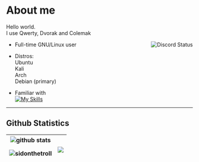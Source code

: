 # About me

Hello world.<br>
I use Qwerty, Dvorak and Colemak 

<a href="https://discord.com/users/728604179186188368">
  <img align="right" src="https://lanyard.cnrad.dev/api/728604179186188368?idleMessage=Probably%20doing%20homework%20or%20coding." alt="Discord Status">
</a>



- Full-time GNU/Linux user


- Distros:<br>
Ubuntu<br>
Kali<br>
Arch<br>
Debian (primary)

- Familiar with<br> 
[![My Skills](https://skillicons.dev/icons?i=docker,linux,bash,vim,neovim,py&theme=dark)](https://skillicons.dev)


 



---

## Github Statistics

| <img align="center" src="https://github-readme-stats.vercel.app/api/?username=sidonthetroll&theme=merko&show_icons=true&&hide_border=false" alt="github stats" /></a> <p><img align="center" src="https://github-readme-streak-stats.herokuapp.com/?user=sidonthetroll&theme=dark" alt="sidonthetroll" /></p>| <img align="center" src="https://github-readme-stats.vercel.app/api/top-langs/?username=sidonthetroll&theme=gruvbox&hide_border=false&layout=pie" /></a> |
| ------------- | ------------- |
